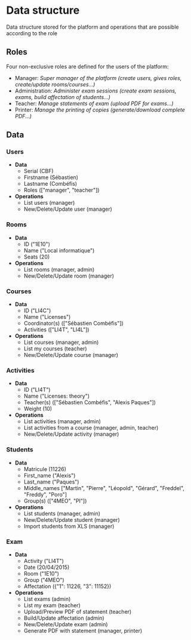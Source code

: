 # Data structure

Data structure stored for the platform and operations that are possible according to the role

## Roles

Four non-exclusive roles are defined for the users of the platform:

- Manager: _Super manager of the platform (create users, gives roles, create/update rooms/courses...)_
- Administration: _Administer exam sessions (create exam sessions, exams, build affectation of students...)_
- Teacher: _Manage statements of exam (upload PDF for exams...)_
- Printer: _Manage the printing of copies (generate/download complete PDF...)_

## Data

### Users

- **Data**
    * Serial (CBF)
    * Firstname (Sébastien)
    * Lastname (Combéfis)
    * Roles (["manager", "teacher"])
- **Operations**
    * List users (manager)
    * New/Delete/Update user (manager)

### Rooms

- **Data**
    * ID ("1E10")
    * Name ("Local informatique")
    * Seats (20)
- **Operations**
    * List rooms (manager, admin)
    * New/Delete/Update room (manager)

### Courses

- **Data**
    * ID ("LI4C")
    * Name ("Licenses")
    * Coordinator(s) (["Sébastien Combéfis"])
    * Activities (["LI4T", "LI4L"])
- **Operations**
    * List courses (manager, admin)
    * List my courses (teacher)
    * New/Delete/Update course (manager)

### Activities

- **Data**
    * ID ("LI4T")
    * Name ("Licenses: theory")
    * Teacher(s) (["Sébastien Combéfis", "Alexis Paques"])
    * Weight (10)
- **Operations**
    * List activities (manager, admin)
    * List activities from a course (manager, admin, teacher)
    * New/Delete/Update activity (manager)

### Students

- **Data**
    * Matricule (11226)
    * First_name ("Alexis")
    * Last_name ("Paques")
    * Middle_names ["Martin", "Pierre", "Léopold", "Gérard", "Freddel", "Freddy", "Poro"]
    * Group(s) (["4MEO", "PI"])
- **Operations**
    * List students (manager, admin)
    * New/Delete/Update student (manager)
    * Import students from XLS (manager)

### Exam

- **Data**
    * Activity ("LI4T")
    * Date (20/04/2015)
    * Room ("1E10")
    * Group ("4MEO")
    * Affectation ({"1": 11226, "3": 11152})
- **Operations**
    * List exams (admin)
    * List my exam (teacher)
    * Upload/Preview PDF of statement (teacher)
    * Build/Update affectation (admin)
    * New/Delete/Update exam (admin)
    * Generate PDF with statement (manager, printer)
